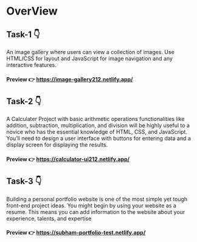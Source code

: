 # OverView


## Task-1 👇
An image gallery where users can view a
collection of images. Use HTML/CSS for layout
and JavaScript for image navigation and any
interactive features.

#### Preview 👉 https://image-gallery212.netlify.app/



## Task-2 👇
A Calculater Project with basic arithmetic
operations functionalities like addition,
subtraction, multiplication, and division will be
highly useful to a novice who has the essential
knowledge of HTML, CSS, and JavaScript. You’ll
need to design a user interface with buttons for
entering data and a display screen for
displaying the results.

#### Preview 👉 https://calculator-ui212.netlify.app/



## Task-3 👇
Building a personal portfolio website is one of the most
simple yet tough front-end project ideas. You might
begin by using your website as a resume. This means
you can add information to the website about your
experience, talents, and expertise

#### Preview 👉 https://subham-portfolio-test.netlify.app/


